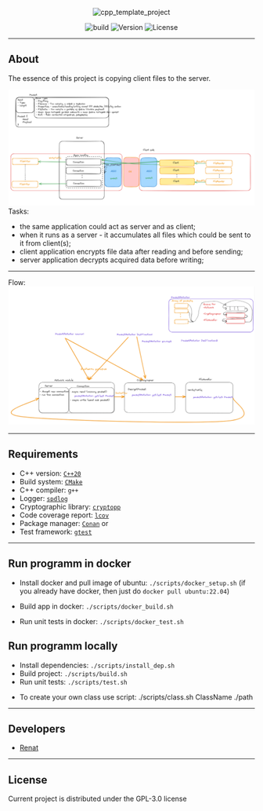 <p align="center">
      <img src="https://i.ibb.co/vdydkBk/cpp-img.jpg" alt="cpp_template_project" width="300">
</p>

<p align="center">
    <img src="https://img.shields.io/appveyor/build/gruntjs/grunt" alt="build">
    <img src="https://img.shields.io/badge/Version-0.1-blue" alt="Version">
    <img src="https://img.shields.io/badge/License-GPL--3.0-orange" alt="License">
</p>

---

## About

The essence of this project is copying client files to the server.


![img.png](img/diagram.png)
Tasks:
- the same application could act as server and as client;
- when it runs as a server - it accumulates all files which could be sent to it from client(s);
- client application encrypts file data after reading and before sending;  
- server application decrypts acquired data before writing;
---
Flow:\
![img.png](img/dataFlow.png)

---

## Requirements
* C++ version: [`C++20`](https://en.cppreference.com/w/cpp/17)
* Build system: [`CMake`](https://cmake.org/)
* C++ compiler: `g++`
* Logger: [`spdlog`](https://github.com/gabime/spdlog)
* Cryptographic library: [`cryptopp`](http://www.cryptopp.com/)
* Code coverage report: [`lcov`](http://ltp.sourceforge.net/coverage/lcov.php)
* Package manager: [`Conan`](https://conan.io/downloads) or
* Test framework: [`gtest`](https://github.com/google/googletest)

---

## Run programm in docker

* Install docker and pull image of ubuntu: `./scripts/docker_setup.sh` (if you already have docker, then just do `docker pull ubuntu:22.04`)

* Build app in docker: `./scripts/docker_build.sh`

* Run unit tests in docker: `./scripts/docker_test.sh`


## Run programm locally

* Install dependencies: `./scripts/install_dep.sh`
* Build project: `./scripts/build.sh`
* Run unit tests: `./scripts/test.sh`

- To create your own class use script: ./scripts/class.sh ClassName ./path
---
## Developers

- [Renat](https://github.com/khatymov)

---

## License
Current project is distributed under the GPL-3.0 license
